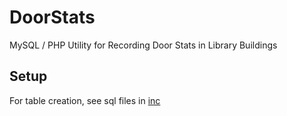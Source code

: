 # DoorStats
MySQL / PHP Utility for Recording Door Stats in Library Buildings

## Setup
For table creation, see sql files in [inc](inc)